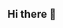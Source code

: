 ## Hi there 👋

<!--
<div align="left"> 
  <img alt="Top Langs" height="170px" src="https://github-readme-stats.vercel.app/api?username=u-ktdi&theme=vue-dark&layout=compact" />
  <img alt="github stats" height="170px" src="https://github-readme-stats.vercel.app/api/top-langs/?username=u-ktdi&theme=vue-dark&layout=compact" />
</div>
--!>


<!--
**u-ktdi/u-ktdi** is a ✨ _special_ ✨ repository because its `README.md` (this file) appears on your GitHub profile.

Here are some ideas to get you started:

- 🔭 I’m currently working on ...
- 🌱 I’m currently learning ...
- 👯 I’m looking to collaborate on ...
- 🤔 I’m looking for help with ...
- 💬 Ask me about ...
- 📫 How to reach me: ...
- 😄 Pronouns: ...
- ⚡ Fun fact: ...
-->

